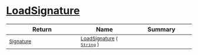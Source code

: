 # [LoadSignature](./ImageLoader-100663886.md)



| Return | Name | Summary | 
| --- | --- | --- | 
| <sub>[Signature](./../../Signature.md)</sub><img width=200/>| <sub>[LoadSignature](./ImageLoader-100663886.md) ( [`String`](https://docs.microsoft.com/en-us/dotnet/api/System.String) )</sub>| <sub></sub><img width=200/>| <br>


